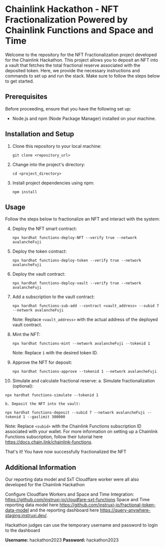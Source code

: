 # Chainlink Hackathon - NFT Fractionalization Powered by Chainlink Functions and Space and Time

Welcome to the repository for the NFT Fractionalization project developed for the Chainlink Hackathon. This project allows you to deposit an NFT into a vault that fetches the total fractional reserve associated with the deposited token. Here, we provide the necessary instructions and commands to set up and run the stack. Make sure to follow the steps below to get started.

## Prerequisites

Before proceeding, ensure that you have the following set up:

- Node.js and npm (Node Package Manager) installed on your machine.

## Installation and Setup

1. Clone this repository to your local machine:
	```
	git clone <repository_url>
	```

2. Change into the project's directory:
	```
	cd <project_directory>
	```

3. Install project dependencies using npm:
	```
	npm install
	```

## Usage

Follow the steps below to fractionalize an NFT and interact with the system:

4. Deploy the NFT smart contract:
	```
	npx hardhat functions-deploy-NFT --verify true --network avalancheFuji
	```

5. Deploy the token contract:
	```
	npx hardhat functions-deploy-token --verify true --network avalancheFuji
	```

6. Deploy the vault contract:
	```
	npx hardhat functions-deploy-vault --verify true --network avalancheFuji
	```

7. Add a subscription to the vault contract:
	```
	npx hardhat functions-sub-add --contract <vault_address> --subid 7 --network avalancheFuji
	```
	Note: Replace `<vault_address>` with the actual address of the deployed vault contract.

8. Mint the NFT:
	```
	npx hardhat functions-mint --network avalancheFuji --tokenid 1
	```
	Note: Replace `1` with the desired token ID.

9. Approve the NFT for deposit:
	```
	npx hardhat functions-approve --tokenid 1 --network avalancheFuji
	```

10. Simulate and calculate fractional reserve:
	a. Simulate fractionalization (optional):
   ```
   npx hardhat functions-simulate --tokenid 1
   ```
	b. Deposit the NFT into the vault:
   ```
   npx hardhat functions-deposit --subid 7 --network avalancheFuji --tokenid 1 --gaslimit 300000
   ```
   Note: Replace `<subid>` with the Chainlink Functions subscription ID associated with your wallet. For more information on setting up a Chainlink Functions subscription, follow their tutorial here https://docs.chain.link/chainlink-functions.

That's it! You have now successfully fractionalized the NFT

## Additional Information

Our reporting data model and SxT Cloudflare worker were all also developed for the Chainlink Hackathon

Configure Cloudflare Workers and Space and Time Integration: https://github.com/instruxi-io/cloudfare-sxt-functions
Space and Time reporting data model here https://github.com/instruxi-io/fractional-token-data-model and the reporting dashboard here https://query-anywhere-staging.instruxi.dev/. 

Hackathon judges can use the temporary username and password to login to the dashboard

**Username:**  hackathon2023
**Password:**  hackathon2023


  

